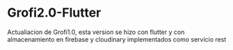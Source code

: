 # Grofi2.0-Flutter
 Actualiacion de Grofi1.0, esta version se hizo con flutter y con almacenamiento en firebase y cloudinary implementados como servicio rest
